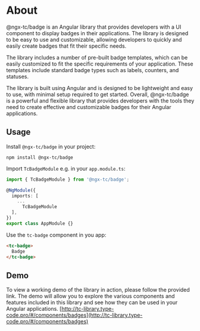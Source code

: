 # About

@ngx-tc/badge is an Angular library that provides developers with a UI component to display badges in their applications. The library is designed to be easy to use and customizable, allowing developers to quickly and easily create badges that fit their specific needs.

The library includes a number of pre-built badge templates, which can be easily customized to fit the specific requirements of your application. These templates include standard badge types such as labels, counters, and statuses.

The library is built using Angular and is designed to be lightweight and easy to use, with minimal setup required to get started. Overall, @ngx-tc/badge is a powerful and flexible library that provides developers with the tools they need to create effective and customizable badges for their Angular applications.

## Usage

Install `@ngx-tc/badge` in your project:

```
npm install @ngx-tc/badge
```

Import `TcBadgeModule` e.g. in your `app.module.ts`:
```typescript
import { TcBadgeModule } from '@ngx-tc/badge';

@NgModule({
  imports: [
    ...
      TcBadgeModule
  ],
})
export class AppModule {}
```

Use the `tc-badge` component in you app:
```html
<tc-badge>
  Badge
</tc-badge>
```

## Demo
To view a working demo of the library in action, please follow the provided link. The demo will allow you to explore the various components and features included in this library and see how they can be used in your Angular applications.
[http://tc-library.type-code.pro/#/components/badges](http://tc-library.type-code.pro/#/components/badges)
